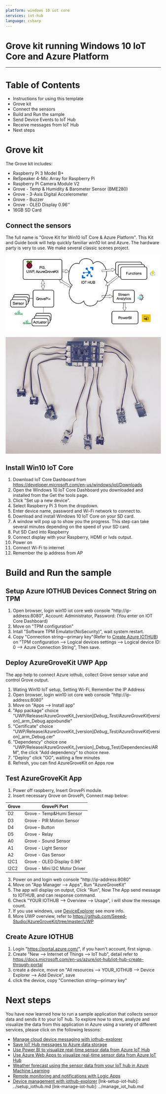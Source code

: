 ```yaml
---
platform: windows 10 iot core
services: iot-hub
language: csharp
---
```


Grove kit running Windows 10 IoT Core and Azure Platform
===
---

# Table of Contents

-   Instructions for using this template
-   Grove kit
-   Connect the sensors
-   Build and Run the sample
-   Send Device Events to IoT Hub
-   Receive messages from IoT Hub
-   Next steps

# Grove kit

The Grove kit includes:

-   Raspberry Pi 3 Model B+
-   ReSpeaker 4-Mic Array for Raspberry Pi
-   Raspberry Pi Camera Module V2
-   Grove - Temp & Humidity & Barometer Sensor (BME280)
-   Grove - 3-Axis Digital Accelerometer
-   Grove - Buzzer
-   Grove - OLED Display 0.96''
-   16GB SD Card

## Connect the sensors

The full name is "Grove Kit for Win10 IoT Core & Azure Platform". This Kit and Guide book will help quickly familiar win10 Iot and Azure. The hardware party is very to use. We make several classic scenes project.

![Data flow](media/grove-starter-kit-windows-10-iot-core-csharp/data-flow.png)

![Physical](media/grove-starter-kit-windows-10-iot-core-csharp/physical.jpg)

## Install Win10 IoT Core

1. Download IoT Core Dashboard from <https://developer.microsoft.com/en-us/windows/iot/Downloads>
2. Open the Windows 10 IoT Core Dashboard you downloaded and installed from the Get the tools page.
3. Click "Set up a new device".
4. Select Raspberry Pi 3 from the dropdown.
5. Enter device name, password and Wi-Fi network to connect to.
6. Download and install Windows 10 IoT Core on your SD card.
7. A window will pop up to show you the progress. This step can take several minutes depending on the speed of your SD card.
8. Put SD Card into Raspberry
9. Connect display with your Raspberry, HDMI or lvds output.
10. Power on
11. Connect Wi-Fi to internet
12. Remember the ip address from AP

# Build and Run the sample

## Setup Azure IOTHUB Devices Connect String on TPM

1. Open browser, login win10 iot core web console "http://ip-address:8080", Account: Administrator, Password: (You enter on IOT Core Dashboard)
1. Move on "TPM configuration"
2. Intall "Software TPM Emulator(NoSecurity)", wait system restart.
3. Copy "Connection string—primary key"(Refer to [Create Azure IOTHUB](https://github.com/Seeed-Studio/AzureGroveKit#create-azure-iothub)) on "TPM configuration --> Logical devices settings --> Logical device ID: 0 --> Azure Connection String", Then save.

## Deploy AzureGroveKit UWP App

The app help to connect Azure iothub, collect Grove sensor value and control Grove output.
1. Wating Win10 IoT setup, Setting Wi-Fi, Remember the IP Address
2. Open browser, login win10 iot core web console "http://ip-address:8080"
3. Move on "Apps --> Install app"
4. "App package" choice "UWP/Release/AzureGroveKit_[version]_Debug_Test/AzureGroveKit_[version]_arm_Debug.appxbundle"
5. "Certificate" choice "UWP/Release/AzureGroveKit_[version]_Debug_Test/AzureGroveKit_[version]_arm_Debug.cer"
6. "Dependency" choice one "UWP/Release/AzureGroveKit_[version]_Debug_Test/Dependencies/ARM", the click "Add dependency" to choice nexe.
5. "Deploy" click "GO", waiting a few minutes
6. Refresh, you can find AzureGroveKit on Apps row

## Test AzureGroveKit App

1. Power off raspberry, Insert GrovePi module.
2. Insert necessary Grove on GrovePi, Connect map below:

  Grove| GrovePi Port
  -----| ------------
  D2   | Grove - Temp&Humi Sensor
  D3   | Grove - PIR Motion Sensor
  D4   | Grove – Button
  D5   | Grove - Relay
  A0   | Grove - Sound Sensor
  A1   | Grove - Light Sensor
  A2   | Grove - Gas Sensor
  I2C1 | Grove - OLED Display 0.96"
  I2C2 | Grove - Mini I2C Motor Driver
3. Power on and login web console "http://ip-address:8080"
4. Move on "App Manager --> Apps", Run "AzureGroveKit"
5. The app will display on output, Click "Run", Now The App send message to IOTHUB, and can response command.
6. Check "YOUR IOTHUB --> Overview --> Usage", i will show the message count.
7. If you use windows, use [DeviceExplorer](https://github.com/Azure/azure-iot-sdk-csharp/tree/master/tools/DeviceExplorer) see more info.
8. More UWP overview, refer to <https://github.com/Seeed-Studio/AzureGroveKit/tree/master/UWP>

## Create Azure IOTHUB
1. Login "<https://portal.azure.com/>", if you havn't account, first signup.
2. Create "New --> Internet of Things --> IoT hub", detail refer to <https://docs.microsoft.com/en-us/azure/iot-hub/iot-hub-create-through-portal>
3. create a device, move on "All resources --> YOUR_IOTHUB --> Device Explorer --> Add Device", save
4. click the device, copy "Connection string—primary key"


# Next steps

You have now learned how to run a sample application that collects sensor data and sends it to your IoT hub. To explore how to store, analyze and visualize the data from this application in Azure using a variety of different services, please click on the following lessons:

-   [Manage cloud device messaging with iothub-explorer](https://docs.microsoft.com/en-us/azure/iot-hub/iot-hub-explorer-cloud-device-messaging)
-   [Save IoT Hub messages to Azure data storage](https://docs.microsoft.com/en-us/azure/iot-hub/iot-hub-store-data-in-azure-table-storage)
-   [Use Power BI to visualize real-time sensor data from Azure IoT Hub](https://docs.microsoft.com/en-us/azure/iot-hub/iot-hub-live-data-visualization-in-power-bi)
-   [Use Azure Web Apps to visualize real-time sensor data from Azure IoT Hub](https://docs.microsoft.com/en-us/azure/iot-hub/iot-hub-live-data-visualization-in-web-apps)
-   [Weather forecast using the sensor data from your IoT hub in Azure Machine Learning](https://docs.microsoft.com/en-us/azure/iot-hub/iot-hub-weather-forecast-machine-learning)
-   [Remote monitoring and notifications with ​​Logic ​​Apps](https://docs.microsoft.com/en-us/azure/iot-hub/iot-hub-monitoring-notifications-with-azure-logic-apps)
-   [Device management with iothub-explorer](https://docs.microsoft.com/en-us/azure/iot-hub/iot-hub-device-management-iothub-explorer)
[lnk-setup-iot-hub]: ../setup_iothub.md
[lnk-manage-iot-hub]: ../manage_iot_hub.md
